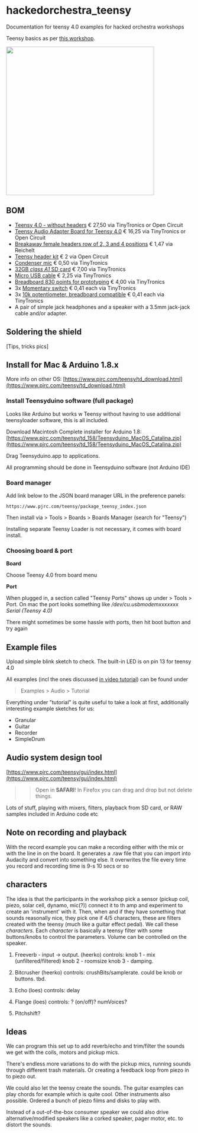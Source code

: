 # hackedorchestra_teensy

Documentation for teensy 4.0 examples for hacked orchestra workshops

Teensy basics as per [this workshop](https://www.pjrc.com/store/audio_tutorial_kit.html). 


<img src="./images/flyer8.png" alt="" width="400"/> 


## BOM 

* [Teensy 4.0 - without headers](https://www.tinytronics.nl/shop/en/development-boards/microcontroller-boards/teensy/teensy-4.0) € 27,50 via TinyTronics or Open Circuit
* [Teensy Audio Adapter Board for Teensy 4.0](https://www.tinytronics.nl/shop/en/development-boards/accessories/adapter-boards/teensy-audio-adapter-board-for-teensy-4.0) € 16,25 via TinyTronics or Open Circuit
* [Breakaway female headers row of 2, 3 and 4 positions](https://www.reichelt.nl/nl/nl/vrouwelijke-connector-2-54mm-1x20-scheidbaar-vertind-fis-bl1-20-z-p283794.html?&nbc=1) € 1,47 via Reichelt
* [Teensy header kit](https://opencircuit.shop/product/teensy-header-kit) € 2 via Open Circuit 
* [Condenser mic](https://www.tinytronics.nl/shop/en/sensors/sound/czn-15e-electret-condenser-microphone) € 0,50 via TinyTronics
* [32GB *class A1* SD card](https://www.tinytronics.nl/shop/en/data-storage/sd-cards/kingston-canvas-select-plus-32gb-class-10-uhs-i-a1-microsd-card-with-sd-kaart-adapter) € 7,00 via TinyTronics
* [Micro USB cable](https://www.tinytronics.nl/shop/en/cables-and-connectors/cables-and-adapters/usb/micro-usb/goobay-93918-micro-usb-cable-1m-black) € 2,25 via TinyTronics
* [Breadboard 830 points for prototyping](https://www.tinytronics.nl/shop/en/tools-and-mounting/prototyping-supplies/breadboards/breadboard-830-points) € 4,00 via TinyTronics
* 3x [Momentary switch](https://www.tinytronics.nl/shop/en/switches/manual-switches/push-buttons-and-switches/black-button-7mm) € 0,41 each via TinyTronics
* 3x [10k potentiometer, breadboard compatible](https://www.tinytronics.nl/shop/en/components/resistors/potentiometers/10k%CF%89-potmeter-standard) € 0,41 each via TinyTronics
* A pair of simple jack headphones and a speaker with a 3.5mm jack-jack cable and/or adapter. 


## Soldering the shield

[Tips, tricks pics]

## Install for Mac & Arduino 1.8.x

More info on other OS: [https://www.pjrc.com/teensy/td_download.html](https://www.pjrc.com/teensy/td_download.html)


### Install Teensyduino software (full package)

Looks like Arduino but works w Teensy without having to use additional teensyloader software, this is all included. 

Download Macintosh Complete installer for Arduino 1.8: [https://www.pjrc.com/teensy/td_158/Teensyduino_MacOS_Catalina.zip](https://www.pjrc.com/teensy/td_158/Teensyduino_MacOS_Catalina.zip)

Drag Teensyduino.app to applications. 

All programming should be done in Teensyduino software (not Arduino IDE)


### Board manager

Add link below to the JSON board manager URL in the preference panels: 

```
https://www.pjrc.com/teensy/package_teensy_index.json
```

Then install via > Tools > Boards > Boards Manager (search for "Teensy")

Installing separate Teensy Loader is not necessary, it comes with board install. 



### Choosing board & port

**Board**

Choose Teensy 4.0 from board menu

**Port**

When plugged in, a section called "Teensy Ports" shows up under > Tools > Port. On mac the port looks something like */dev/cu.usbmodemxxxxxxx Serial (Teensy 4.0)*

There might sometimes be some hassle with ports, then hit boot button and try again


## Example files

Upload simple blink sketch to check. The built-in LED is on pin 13 for teensy 4.0

All examples (incl the ones discussed [in video tutorial](https://www.pjrc.com/store/audio_tutorial_kit.html)) can be found under 
> Examples > Audio > Tutorial

Everything under "tutorial" is quite useful to take a look at first, additionally interesting example sketches for us: 

* Granular
* Guitar
* Recorder
* SimpleDrum


## Audio system design tool 

[https://www.pjrc.com/teensy/gui/index.html](https://www.pjrc.com/teensy/gui/index.html)

>> Open in **SAFARI**! In Firefox you can drag and drop but not delete things.

Lots of stuff, playing with mixers, filters, playback from SD card, or RAW samples included in Arduino code etc


## Note on recording and playback

With the record example you can make a recording either with the mix or with the line in on the board. It generates a .raw file that you can import into Audacity and convert into something else. It overwrites the file every time you record and recording time is 9-s	10 secs or so

## characters

The idea is that the participants in the workshop pick a sensor (pickup coil, piezo, solar cell, dynamo, mic(?)) connect it to th amp and experiment to create an 'instrument' with it. 
Then, when and if they have something that sounds reasonally nice, they pick one if 4/5 characters, these are filters created with the teensy (much like a guitar effect pedal). We call these *characters*.
Each *character* is basically a teensy filter with some buttons/knobs to control the parameters. Volume can be controlled on the speaker. 

1. Freeverb - input -> output. (heerko)
   controls: knob 1 - mix (unfiltered/filtered)
             knob 2 - roomsize
             knob 3 - damping.

2. Bitcrusher (heerko)
   controls: crushBits/samplerate. could be knob or buttons. tbd. 
3. Echo (loes)
   controls: delay
4. Flange (loes)
   controls: ? (on/off)? numVoices?
3. Pitchshift?





## Ideas

We can program this set up to add reverb/echo and trim/filter the sounds we get with the coils, motors and pickup mics. 

There's endless more variations to do with the pickup mics, running sounds through different trash materials. Or creating a feedback loop from piezo in to piezo out. 

We could also let the teensy create the sounds. The guitar examples can play chords for example which is quite cool. Other instruments also possible. Ordered a bunch of piezo films and disks to play with. 

Instead of a out-of-the-box consumer speaker we could also drive alternative/modified speakers like a corked speaker, pager motor, etc. to distort the sounds. 

